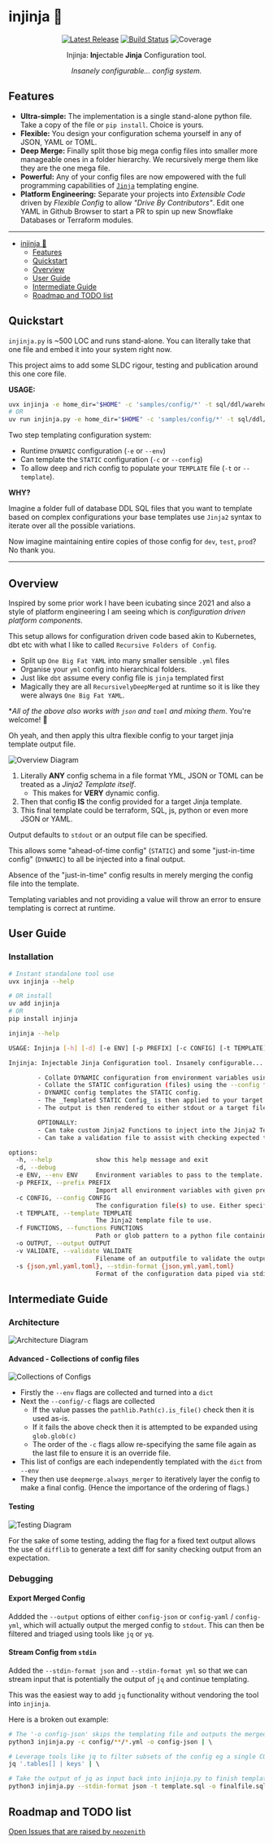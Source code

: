 # injinja 🥷

<p align="center">
    <!-- TODO: Catchy Logo, 450px wide -->
    <a href="https://github.com/neozenith/injinja/releases"><img src="https://img.shields.io/github/release/neozenith/injinja" alt="Latest Release"></a>
    <a href="https://github.com/neozenith/injinja/actions/workflows/publish.yml"><img src="https://github.com/neozenith/injinja/actions/workflows/publish.yml/badge.svg" alt="Build Status"></a>
    <img src="https://img.shields.io/badge/coverage-92%25-brightgreen" alt="Coverage">
</p>

<p align="center">Injinja: <b>Inj</b>ectable <b>Jinja</b> Configuration tool.</p>
<p align="center"><i>Insanely configurable... config system.</i></p>

<!-- TODO: Animated GIF demoing features. 800px wide -->

## Features

- **Ultra-simple:** The implementation is a single stand-alone python file. Take a copy of the file or `pip install`. Choice is yours.
- **Flexible:** You design your configuration schema yourself in any of JSON, YAML or TOML.
- **Deep Merge:** Finally split those big mega config files into smaller more manageable ones in a folder hierarchy. We recursively merge them like they are the one mega file.
- **Powerful:** Any of your config files are now empowered with the full programming capabilities of [`Jinja`](https://jinja.palletsprojects.com/en/stable/) templating engine.
- **Platform Engineering:** Separate your projects into _Extensible Code_ driven by _Flexible Config_ to allow _"Drive By Contributors"_. Edit one YAML in Github Browser to start a PR to spin up new Snowflake Databases or Terraform modules.

----

<!--TOC-->

- [injinja 🥷](#injinja-)
  - [Features](#features)
  - [Quickstart](#quickstart)
  - [Overview](#overview)
  - [User Guide](#user-guide)
  - [Intermediate Guide](#intermediate-guide)
  - [Roadmap and TODO list](#roadmap-and-todo-list)

<!--TOC-->

## Quickstart

`injinja.py` is ~500 LOC and runs stand-alone. You can literally take that one file and embed it into your system right now.  

This project aims to add some SLDC rigour, testing and publication around this one core file.

**USAGE:**

```sh
uvx injinja -e home_dir="$HOME" -c 'samples/config/*' -t sql/ddl/warehouse__roles.sql.j2
# OR
uv run injinja.py -e home_dir="$HOME" -c 'samples/config/*' -t sql/ddl/warehouse__roles.sql.j2
```

Two step templating configuration system:

- Runtime `DYNAMIC` configuration (`-e` or `--env`)
- Can template the `STATIC` configuration (`-c` or `--config`)
- To allow deep and rich config to populate your `TEMPLATE` file (`-t` or `--template`).

**WHY?**

Imagine a folder full of database DDL SQL files that you want to template based on complex configurations your base templates use `Jinja2` syntax to iterate over all the possible variations.

Now imagine maintaining entire copies of those config for `dev`, `test`, `prod`? No thank you.

----

## Overview

Inspired by some prior work I have been icubating since 2021 and also a style of platform engineering I am seeing which is _configuration driven platform components_.

This setup allows for configuration driven code based akin to Kubernetes, dbt etc with what I like to called `Recursive Folders of Config`.

- Split up `One Big Fat YAML` into many smaller sensible `.yml` files
- Organise your `yml` config into hierarchical folders.
- Just like `dbt` assume every config file is `jinja` templated first
- Magically they are all `RecursivelyDeepMerge`d at runtime so it is like they were always `One Big Fat YAML`.

*_All of the above also works with `json` and `toml` and mixing them_. You're welcome! 🦾

Oh yeah, and then apply this ultra flexible config to your target jinja template output file.

![Overview Diagram](https://github.com/neozenith/injinja/blob/main/diagrams/overview.png?raw=true)

1. Literally **ANY** config schema in a file format YML, JSON or TOML can be treated as a _Jinja2 Template itself_.
   - This makes for **VERY** dynamic config.
2. Then that config **IS** the config provided for a target Jinja template.
3. This final template could be terraform, SQL, js, python or even more JSON or YAML.

Output defaults to `stdout` or an output file can be specified.

This allows some "ahead-of-time config" (`STATIC`) and some "just-in-time config" (`DYNAMIC`) to all be injected into a final output.

Absence of the "just-in-time" config results in merely merging the config file into the template.

Templating variables and not providing a value will throw an error to ensure templating is correct at runtime.

## User Guide

### Installation

```sh
# Instant standalone tool use
uvx injinja --help

# OR install
uv add injinja
# OR
pip install injinja
```

```sh
injinja --help

USAGE: Injinja [-h] [-d] [-e ENV] [-p PREFIX] [-c CONFIG] [-t TEMPLATE] [-f FUNCTIONS] [-o OUTPUT] [-v VALIDATE] [-s {json,yml,yaml,toml}]

Injinja: Injectable Jinja Configuration tool. Insanely configurable... config system.

        - Collate DYNAMIC configuration from environment variables using --env, --prefix flags
        - Collate the STATIC configuration (files) using the --config flags.
        - DYNAMIC config templates the STATIC config.
        - The _Templated STATIC Config_ is then applied to your target Jinja2 template file using the --template flag.
        - The output is then rendered to either stdout or a target file.

        OPTIONALLY:
        - Can take custom Jinja2 Functions to inject into the Jinja2 Templating Engine Environment
        - Can take a validation file to assist with checking expected templated output against a known file.

options:
  -h, --help            show this help message and exit
  -d, --debug
  -e ENV, --env ENV     Environment variables to pass to the template. Can be KEY=VALUE or path to an .env file.
  -p PREFIX, --prefix PREFIX
                        Import all environment variables with given prefix. eg 'MYAPP_' could find MYAPP_NAME and will import as `myapp.name`. This argument can be repeated.
  -c CONFIG, --config CONFIG
                        The configuration file(s) to use. Either specify a single file, repeated config flags for multiple files or a glob pattern.
  -t TEMPLATE, --template TEMPLATE
                        The Jinja2 template file to use.
  -f FUNCTIONS, --functions FUNCTIONS
                        Path or glob pattern to a python file containing custom functions to use in the template.
  -o OUTPUT, --output OUTPUT
  -v VALIDATE, --validate VALIDATE
                        Filename of an outputfile to validate the output against.
  -s {json,yml,yaml,toml}, --stdin-format {json,yml,yaml,toml}
                        Format of the configuration data piped via stdin (json, yaml, toml). If set, injinja will attempt to read from stdin. eg cat config.json | python3 injinja.py --stdin-format json
```

## Intermediate Guide

### Architecture

![Architecture Diagram](https://github.com/neozenith/injinja/blob/main/diagrams/architecture.png?raw=true)

#### Advanced - Collections of config files

![Collections of Configs](https://github.com/neozenith/injinja/blob/main/diagrams/collections_of_configs.png?raw=true)

- Firstly the `--env` flags are collected and turned into a `dict`
- Next the `--config/-c` flags are collected
  - If the value passes the `pathlib.Path(c).is_file()` check then it is used as-is.
  - If it fails the above check then it is attempted to be expanded using `glob.glob(c)`
  - The order of the `-c` flags allow re-specifying the same file again as the last file to ensure it is an override file.
- This list of configs are each independently templated with the `dict` from `--env`
- They then use `deepmerge.always_merger` to iteratively layer the config to make a final config. (Hence the importance of the ordering of flags.)

#### Testing

![Testing Diagram](https://github.com/neozenith/injinja/blob/main/diagrams/testing.png?raw=true)

For the sake of some testing, adding the flag for a fixed text output allows the use of `difflib` to generate a text diff for sanity checking output from an expectation.

### Debugging

#### Export Merged Config

Addded the `--output` options of either `config-json` or `config-yaml` / `config-yml`, which will actually output the merged config to `stdout`. This can then be filtered and triaged using tools like `jq` or `yq`.

#### Stream Config from `stdin`

Added the `--stdin-format json` and `--stdin-format yml` so that we can stream input that is potentially the output of `jq` and continue templating.

This was the easiest way to add `jq` functionality without vendoring the tool into `injinja`.

Here is a broken out example:

```sh
# The '-o config-json' skips the templating file and outputs the merged config  
python3 injinja.py -c config/**/*.yml -o config-json | \  

# Leverage tools like jq to filter subsets of the config eg a single COPY INTO statement for testing and debugging  
jq '.tables[] | keys' | \  

# Take the output of jq as input back into injinja.py to finish templating.  
python3 injinja.py --stdin-format json -t template.sql -o finalfile.sql
```

## Roadmap and TODO list

[Open Issues that are raised by `neozenith`](https://github.com/neozenith/injinja/issues?q=is%3Aissue%20state%3Aopen%20author%3Aneozenith)
